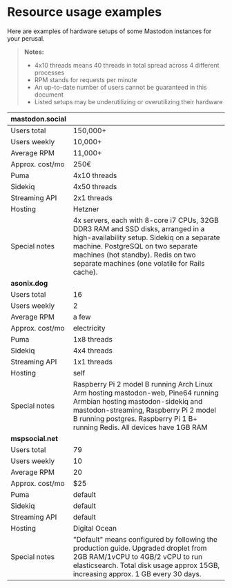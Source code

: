 Resource usage examples
=======================

Here are examples of hardware setups of some Mastodon instances for your perusal.

> **Notes:**
>
> - 4x10 threads means 40 threads in total spread across 4 different processes
> - RPM stands for requests per minute
> - An up-to-date number of users cannot be guaranteed in this document
> - Listed setups may be underutilizing or overutilizing their hardware

|mastodon.social| |
|-------------------|-|
|Users total|150,000+|
|Users weekly|10,000+|
|Average RPM|11,000+|
|Approx. cost/mo|250€|
|Puma|4x10 threads|
|Sidekiq|4x50 threads|
|Streaming API|2x1 threads|
|Hosting|Hetzner|
|Special notes|4x servers, each with 8-core i7 CPUs, 32GB DDR3 RAM and SSD disks, arranged in a high-availability setup. Sidekiq on a separate machine. PostgreSQL on two separate machines (hot standby). Redis on two separate machines (one volatile for Rails cache).|
|**asonix.dog**| |
|Users total|16|
|Users weekly|2|
|Average RPM|a few|
|Approx. cost/mo|electricity|
|Puma|1x8 threads|
|Sidekiq|4x4 threads|
|Streaming API|1x1 threads|
|Hosting|self|
|Special notes|Raspberry Pi 2 model B running Arch Linux Arm hosting mastodon-web, Pine64 running Armbian hosting mastodon-sidekiq and mastodon-streaming, Raspberry Pi 2 model B running postgres.  Raspberry Pi 1 B+ running Redis. All devices have 1GB RAM|
|**mspsocial.net**| |
|Users total|79|
|Users weekly|10|
|Average RPM|20|
|Approx. cost/mo|$25|
|Puma|default|
|Sidekiq|default|
|Streaming API|default|
|Hosting|Digital Ocean|
|Special notes|"Default" means configured by following the production guide. Upgraded droplet from 2GB RAM/1vCPU to 4GB/2 vCPU to run elasticsearch. Total disk usage approx 15GB, increasing approx. 1 GB every 30 days.|
